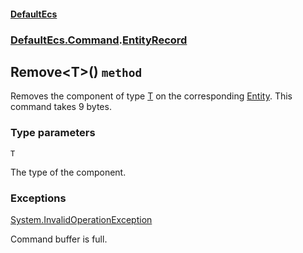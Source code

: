 #### [DefaultEcs](./DefaultEcs.md 'DefaultEcs')
### [DefaultEcs.Command](./DefaultEcs.md#DefaultEcs-Command 'DefaultEcs.Command').[EntityRecord](./DefaultEcs-Command-EntityRecord.md 'DefaultEcs.Command.EntityRecord')
## Remove&lt;T&gt;() `method`
Removes the component of type [T](#DefaultEcs-Command-EntityRecord-Remove-T-()-T 'DefaultEcs.Command.EntityRecord.Remove&lt;T&gt;().T') on the corresponding [Entity](./DefaultEcs-Entity.md 'DefaultEcs.Entity').
This command takes 9 bytes.
### Type parameters

<a name='DefaultEcs-Command-EntityRecord-Remove-T-()-T'></a>
`T`

The type of the component.
### Exceptions

[System.InvalidOperationException](https://docs.microsoft.com/en-us/dotnet/api/System.InvalidOperationException 'System.InvalidOperationException')

Command buffer is full.
